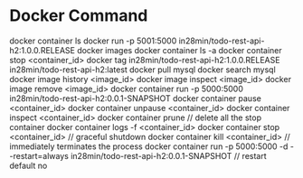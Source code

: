 Docker Command
==========================================
docker container ls 
docker run -p 5001:5000 in28min/todo-rest-api-h2:1.0.0.RELEASE
docker images 
docker container ls -a 
docker container stop <container_id>
docker tag in28min/todo-rest-api-h2:1.0.0.RELEASE in28min/todo-rest-api-h2:latest
docker pull mysql 
docker search mysql 
docker image history <image_id>
docker image inspect <image_id>
docker image remove <image_id>
docker container run -p 5000:5000 in28min/todo-rest-api-h2:0.0.1-SNAPSHOT
docker container pause <container_id>
docker container unpause <container_id>
docker container inspect <container_id>
docker container prune // delete all the stop container 
docker container logs -f <container_id>
docker container stop <container_id> // graceful shutdown
docker container kill <container_id> // immediately terminates the process 
docker container run -p 5000:5000 -d --restart=always in28min/todo-rest-api-h2:0.0.1-SNAPSHOT // restart default no

